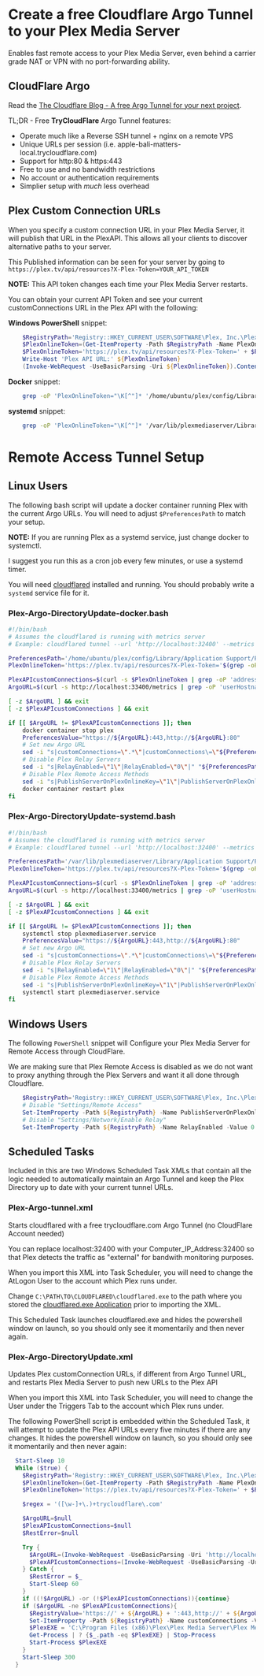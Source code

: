 # Create a **free** Cloudflare Argo Tunnel to your Plex Media Server

Enables fast remote access to your Plex Media Server, even behind a carrier grade NAT or VPN with no port-forwarding ability.

## CloudFlare Argo

Read the [The Cloudflare Blog - A free Argo Tunnel for your next project](https://blog.cloudflare.com/a-free-argo-tunnel-for-your-next-project/).

TL;DR - Free **TryCloudFlare** Argo Tunnel features:
 - Operate much like a Reverse SSH tunnel + nginx on a remote VPS
 - Unique URLs per session (i.e. apple-bali-matters-local.trycloudflare.com)
 - Support for http:80 & https:443
 - Free to use and no bandwidth restrictions
 - No account or authentication requirements
 - Simplier setup with _much_ less overhead
 
## Plex Custom Connection URLs

When you specify a custom connection URL in your Plex Media Server, it will publish that URL in the PlexAPI. This allows all your clients to discover alternative paths to your server. 

This Published information can be seen for your server by going to `https://plex.tv/api/resources?X-Plex-Token=YOUR_API_TOKEN`

**NOTE:** This API token changes each time your Plex Media Server restarts.

You can obtain your current API Token and see your current customConnections URL in the Plex API with the following:

**Windows PowerShell** snippet:    
```powershell
    $RegistryPath='Registry::HKEY_CURRENT_USER\SOFTWARE\Plex, Inc.\Plex Media Server'
    $PlexOnlineToken=(Get-ItemProperty -Path $RegistryPath -Name PlexOnlineToken).PlexOnlineToken
    $PlexOnlineToken='https://plex.tv/api/resources?X-Plex-Token=' + $PlexOnlineToken
    Write-Host 'Plex API URL:' ${PlexOnlineToken}
    (Invoke-WebRequest -UseBasicParsing -Uri ${PlexOnlineToken}).Content
```

**Docker** snippet:
```bash
    grep -oP 'PlexOnlineToken="\K[^"]* '/home/ubuntu/plex/config/Library/Application Support/Plex Media Server/Preferences.xml'
```

**systemd** snippet:
```bash
    grep -oP 'PlexOnlineToken="\K[^"]* '/var/lib/plexmediaserver/Library/Application Support/Plex Media Server/Preferences.xml'
 ```

# Remote Access Tunnel Setup

## Linux Users

The following bash script will update a docker container running Plex with the current Argo URLs.
You will need to adjust `$PreferencesPath` to match your setup. 

**NOTE:** If you are running Plex as a systemd service, just change docker to systemctl.

I suggest you run this as a cron job every few minutes, or use a systemd timer.

You will need [cloudflared](https://developers.cloudflare.com/argo-tunnel/downloads/) installed and running. You should probably write a `systemd` service file for it.

### Plex-Argo-DirectoryUpdate-docker.bash

```bash
#!/bin/bash
# Assumes the cloudflared is running with metrics server
# Example: cloudflared tunnel --url 'http://localhost:32400' --metrics 'localhost:33400'

PreferencesPath='/home/ubuntu/plex/config/Library/Application Support/Plex Media Server/Preferences.xml'
PlexOnlineToken='https://plex.tv/api/resources?X-Plex-Token='$(grep -oP 'PlexOnlineToken="\K[^"]*' "${PreferencesPath}")

PlexAPIcustomConnections=$(curl -s $PlexOnlineToken | grep -oP 'address="\K[^"]*\.trycloudflare\.com' | head -n1)
ArgoURL=$(curl -s http://localhost:33400/metrics | grep -oP 'userHostname="https://\K[^"]*\.trycloudflare\.com' | head -n1)

[ -z $ArgoURL ] && exit
[ -z $PlexAPIcustomConnections ] && exit

if [[ $ArgoURL != $PlexAPIcustomConnections ]]; then
    docker container stop plex
    PreferencesValue="https://${ArgoURL}:443,http://${ArgoURL}:80"
    # Set new Argo URL
    sed -i "s|customConnections=\".*\"|customConnections\=\"${PreferencesValue}\"|" "${PreferencesPath}"
    # Disable Plex Relay Servers
    sed -i "s|RelayEnabled=\"1\"|RelayEnabled=\"0\"|" "${PreferencesPath}"
    # Disable Plex Remote Access Methods
    sed -i "s|PublishServerOnPlexOnlineKey=\"1\"|PublishServerOnPlexOnlineKey=\"0\"|" "${PreferencesPath}"
    docker container restart plex
fi
```

### Plex-Argo-DirectoryUpdate-systemd.bash

```bash
#!/bin/bash
# Assumes the cloudflared is running with metrics server
# Example: cloudflared tunnel --url 'http://localhost:32400' --metrics 'localhost:33400'

PreferencesPath='/var/lib/plexmediaserver/Library/Application Support/Plex Media Server/Preferences.xml'
PlexOnlineToken='https://plex.tv/api/resources?X-Plex-Token='$(grep -oP 'PlexOnlineToken="\K[^"]*' "${PreferencesPath}")

PlexAPIcustomConnections=$(curl -s $PlexOnlineToken | grep -oP 'address="\K[^"]*\.trycloudflare\.com' | head -n1)
ArgoURL=$(curl -s http://localhost:33400/metrics | grep -oP 'userHostname="https://\K[^"]*\.trycloudflare\.com' | head -n1)

[ -z $ArgoURL ] && exit
[ -z $PlexAPIcustomConnections ] && exit

if [[ $ArgoURL != $PlexAPIcustomConnections ]]; then
    systemctl stop plexmediaserver.service
    PreferencesValue="https://${ArgoURL}:443,http://${ArgoURL}:80"
    # Set new Argo URL
    sed -i "s|customConnections=\".*\"|customConnections\=\"${PreferencesValue}\"|" "${PreferencesPath}"
    # Disable Plex Relay Servers
    sed -i "s|RelayEnabled=\"1\"|RelayEnabled=\"0\"|" "${PreferencesPath}"
    # Disable Plex Remote Access Methods
    sed -i "s|PublishServerOnPlexOnlineKey=\"1\"|PublishServerOnPlexOnlineKey=\"0\"|" "${PreferencesPath}"
    systemctl start plexmediaserver.service
fi
```


## Windows Users

The following `PowerShell` snippet will Configure your Plex Media Server for Remote Access through CloudFlare.

We are making sure that Plex Remote Access is disabled as we do not want to proxy anything through the Plex Servers and want it all done through Cloudflare.

```powershell
    $RegistryPath='Registry::HKEY_CURRENT_USER\SOFTWARE\Plex, Inc.\Plex Media Server'
    # Disable "Settings/Remote Access"
    Set-ItemProperty -Path ${RegistryPath} -Name PublishServerOnPlexOnlineKey -Value 0
    # Disable "Settings/Network/Enable Relay"
    Set-ItemProperty -Path ${RegistryPath} -Name RelayEnabled -Value 0 
```

## Scheduled Tasks
Included in this are two Windows Scheduled Task XMLs that contain all the logic needed to automatically maintain an Argo Tunnel and keep the Plex Directory up to date with your current tunnel URLs.

### Plex-Argo-tunnel.xml
Starts cloudflared with a free trycloudflare.com Argo Tunnel (no CloudFlare Account needed)

You can replace localhost:32400 with your Computer_IP_Address:32400 so that Plex detects the traffic as "external" for bandwith monitoring purposes.

When you import this XML into Task Scheduler, you will need to change the AtLogon User to the account which Plex runs under.

Change `C:\PATH\TO\CLOUDFLARED\cloudflared.exe` to the path where you stored the [cloudflared.exe Application](https://developers.cloudflare.com/argo-tunnel/downloads/) prior to importing the XML.

This Scheduled Task launches cloudflared.exe and hides the powershell window on launch, so you should only see it momentarily and then never again.

### Plex-Argo-DirectoryUpdate.xml

Updates Plex customConnection URLs, if different from Argo Tunnel URL, and restarts Plex Media Server to push new URLs to the Plex API

When you import this XML into Task Scheduler, you will need to change the User under the Triggers Tab to the account which Plex runs under.

The following PowerShell script is embedded within the Scheduled Task, it will attempt to update the Plex API URLs every five minutes if there are any changes. It hides the powershell window on launch, so you should only see it momentarily and then never again:

```powershell
  Start-Sleep 10
  While ($true) {
    $RegistryPath='Registry::HKEY_CURRENT_USER\SOFTWARE\Plex, Inc.\Plex Media Server'
    $PlexOnlineToken=(Get-ItemProperty -Path $RegistryPath -Name PlexOnlineToken).PlexOnlineToken
    $PlexOnlineToken='https://plex.tv/api/resources?X-Plex-Token=' + $PlexOnlineToken

    $regex = '([\w-]+\.)+trycloudflare\.com'

    $ArgoURL=$null
    $PlexAPIcustomConnections=$null
    $RestError=$null

    Try {
      $ArgoURL=(Invoke-WebRequest -UseBasicParsing -Uri 'http://localhost:33400/metrics').Content | Select-String -Pattern $regex -AllMatches | % { $_.Matches } | % { $_.Value } | Select-Object -First 1
      $PlexAPIcustomConnections=(Invoke-WebRequest -UseBasicParsing -Uri ${PlexOnlineToken}).Content | Select-String -Pattern $regex -AllMatches | % { $_.Matches } | % { $_.Value } | Select-Object -First 1
    } Catch {
      $RestError = $_
      Start-Sleep 60
    }
    if ((!$ArgoURL) -or (!$PlexAPIcustomConnections)){continue}
    if ($ArgoURL -ne $PlexAPIcustomConnections){
      $RegistryValue='https://' + ${ArgoURL} + ':443,http://' + ${ArgoURL} + ':80'
      Set-ItemProperty -Path ${RegistryPath} -Name customConnections -Value ${RegistryValue}
      $PlexEXE = 'C:\Program Files (x86)\Plex\Plex Media Server\Plex Media Server.exe'
      Get-Process | ? {$_.path -eq $PlexEXE} | Stop-Process
      Start-Process $PlexEXE
    }
    Start-Sleep 300
  }
```
